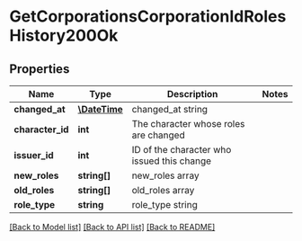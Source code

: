 # GetCorporationsCorporationIdRolesHistory200Ok

## Properties
Name | Type | Description | Notes
------------ | ------------- | ------------- | -------------
**changed_at** | [**\DateTime**](\DateTime.md) | changed_at string | 
**character_id** | **int** | The character whose roles are changed | 
**issuer_id** | **int** | ID of the character who issued this change | 
**new_roles** | **string[]** | new_roles array | 
**old_roles** | **string[]** | old_roles array | 
**role_type** | **string** | role_type string | 

[[Back to Model list]](../../README.md#documentation-for-models) [[Back to API list]](../../README.md#documentation-for-api-endpoints) [[Back to README]](../../README.md)

